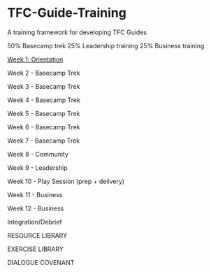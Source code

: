 # TFC-Guide-Training

A training framework for developing TFC Guides

50% Basecamp trek
25% Leadership training
25% Business training

[Week 1: Orientation](https://github.com/NobodyCaribou/TFC-Guide-Training/blob/main/Week%201:%20Orientation)

Week 2 - Basecamp Trek

Week 3 - Basecamp Trek

Week 4 - Basecamp Trek

Week 5 - Basecamp Trek

Week 6 - Basecamp Trek

Week 7 - Basecamp Trek

Week 8 - Community

Week 9 - Leadership

Week 10 - Play Session (prep + delivery)

Week 11 - Business

Week 12 - Business

Integration/Debrief

RESOURCE LIBRARY

EXERCISE LIBRARY

DIALOGUE COVENANT

